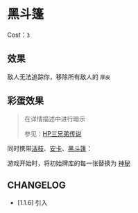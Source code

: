 # 黑斗篷

Cost：`3`

## 效果

敌人无法追踪你，移除所有敌人的 `厚皮`

## 彩蛋效果

> 在详情描述中进行暗示
>
> 参见：[HP三兄弟传说](https://harrypotter.fandom.com/zh/wiki/%E6%AD%BB%E7%A5%9E%E7%9A%84%E4%B8%BB%E4%BA%BA)

同时携带[活枝](活枝.md)、[安卡](安卡.md)、[黑斗篷](黑斗篷.md)：

游戏开始时，将初始牌库的每一张替换为 [神秘](../卡牌组/神秘.md)

## CHANGELOG

- [1.1.6] 引入
